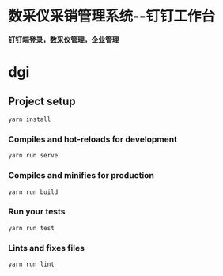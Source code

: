# 数采仪采销管理系统--钉钉工作台

**钉钉端登录，数采仪管理，企业管理**

# dgi

## Project setup
```
yarn install
```

### Compiles and hot-reloads for development
```
yarn run serve
```

### Compiles and minifies for production
```
yarn run build
```

### Run your tests
```
yarn run test
```

### Lints and fixes files
```
yarn run lint
```
